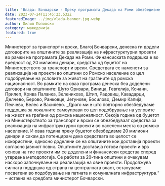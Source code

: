 ```yaml
---
title: 'Влада: Бочварски - Преку програмата Декада на Роми обезбедивме 20 милиони денари за инфрастурктурни проекти за општините со ромско население - 24 ЈУЛИ 2023'
date: 2023-07-24T11:45:23.532Z
featuredImage: ../img/vlada-banner.jpg.webp
author: Филип Поповски
category: македонија
featured: true
---
```

Министерот за транспорт и врски, Благој Бочварски, денеска ги додели договорите на општините за реализација на инфрастурктурни проекти во рамки на програмата Декада на Роми.
Финансиската поддршка е во вредност од 20 милиони денари, средства од буџетот на Министерството за транспорт и врски. Средствата се наменети за реализација на проекти во општини со Ромско население со цел подобрување на условите за живот на граѓаните од ромска националност.
Во рамките на оваа програма денеска беа доделени договори на општините: Шуто Оризари, Виница, Гевгелија, Кочани, Прилеп, Крива Паланка, Зелениково, Штип, Радовиш, Кавадарци, Делчево, Берово, Ранковце, Јегунове, Босилово, Демир Капија, Пехчево, Велес и Василево.
„Драго ми е што повторно обезбедуваме поддршка за локалните самоуправи со цел подобрување на условите на живот на граѓани од ромска националност. Секоја година од буџетот на Министерството за транспорт и врски се обезбедуваат средства за реализација на инфраструктурни проекти во населени места со ромско население. И оваа година преку буџетот обезбедивме 20 милиони денари и сакам да потенцирам дека средствата во целост се искористени, односно доделени се на општините кои доставија проекти согласно јавниот повик. Општините доставија готови проекти и врз основа на тие проекти им се доделени и финансиски средства според утврдена методологија. Се работи за 20-тина општини и очекувам наскоро започнување на реализација на овие проекти. Продолжува силната поддршка од страна на централната власт, остануваме посветени во подобрување на патната и комуналната инфраструктура.“ – истакна на средбата министерот Бочварски.
